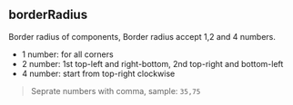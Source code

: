 ## borderRadius

Border radius of components, Border radius accept 1,2 and 4 numbers.

- 1 number: for all corners
- 2 number: 1st top-left and right-bottom, 2nd top-right and bottom-left
- 4 number: start from top-right clockwise
>  Seprate numbers with comma, sample: `35,75`